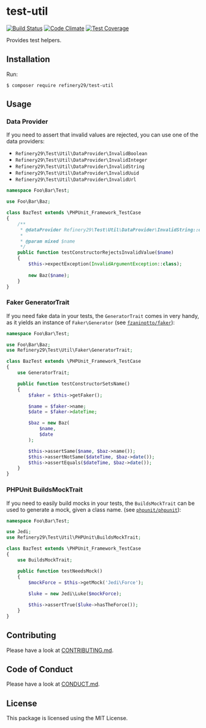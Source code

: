 # test-util

[![Build Status](https://travis-ci.org/refinery29/test-util.svg?branch=master)](https://travis-ci.org/refinery29/test-util)
[![Code Climate](https://codeclimate.com/github/refinery29/test-util/badges/gpa.svg)](https://codeclimate.com/github/refinery29/test-util)
[![Test Coverage](https://codeclimate.com/github/refinery29/test-util/badges/coverage.svg)](https://codeclimate.com/github/refinery29/test-util/coverage)

Provides test helpers.

## Installation

Run:

```
$ composer require refinery29/test-util
```

## Usage

### Data Provider

If you need to assert that invalid values are rejected, you can use one 
of the data providers:

* `Refinery29\Test\Util\DataProvider\InvalidBoolean`
* `Refinery29\Test\Util\DataProvider\InvalidInteger`
* `Refinery29\Test\Util\DataProvider\InvalidString`
* `Refinery29\Test\Util\DataProvider\InvalidUuid`
* `Refinery29\Test\Util\DataProvider\InvalidUrl`

```php
namespace Foo\Bar\Test;

use Foo\Bar\Baz;

class BazTest extends \PHPUnit_Framework_TestCase
{
    /**
     * @dataProvider Refinery29\Test\Util\DataProvider\InvalidString::data()
     * 
     * @param mixed $name
     */
    public function testConstructorRejectsInvalidValue($name)
    {
        $this->expectException(InvalidArgumentException::class);
        
        new Baz($name);
    }
}
```

### Faker GeneratorTrait

If you need fake data in your tests, the `GeneratorTrait` comes in very handy, as it
yields an instance of `Faker\Generator` (see [`fzaninotto/faker`](https://github.com/fzaninotto/Faker)):

```php
namespace Foo\Bar\Test;

use Foo\Bar\Baz;
use Refinery29\Test\Util\Faker\GeneratorTrait;

class BazTest extends \PHPUnit_Framework_TestCase
{
    use GeneratorTrait;

    public function testConstructorSetsName()
    {
        $faker = $this->getFaker();

        $name = $faker->name;
        $date = $faker->dateTime;

        $baz = new Baz(
            $name,
            $date
        );

        $this->assertSame($name, $baz->name());
        $this->assertNotSame($dateTime, $baz->date());
        $this->assertEquals($dateTime, $baz->date());
    }
}
```

### PHPUnit BuildsMockTrait

If you need to easily build mocks in your tests, the `BuildsMockTrait` can be used to generate a mock, given a class name.
(see [`phpunit/phpunit`](https://github.com/sebastianbergmann/phpunit)):

```php
namespace Foo\Bar\Test;

use Jedi;
use Refinery29\Test\Util\PHPUnit\BuildsMockTrait;

class BazTest extends \PHPUnit_Framework_TestCase
{
    use BuildsMockTrait;

    public function testNeedsMock()
    {
        $mockForce = $this->getMock('Jedi\Force');
        
        $luke = new Jedi\Luke($mockForce);

        $this->assertTrue($luke->hasTheForce());
    }
}
```

## Contributing

Please have a look at [CONTRIBUTING.md](.github/CONTRIBUTING.md).

## Code of Conduct

Please have a look at [CONDUCT.md](.github/CONDUCT.md).

## License

This package is licensed using the MIT License.
